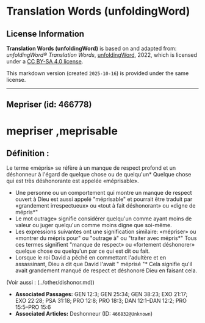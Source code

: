 # Translation Words (unfoldingWord)

## License Information

**Translation Words (unfoldingWord)** is based on and adapted from: _unfoldingWord® Translation Words_, [unfoldingWord](https://unfoldingword.org/utw), 2022, which is licensed under a [CC BY-SA 4.0 license](https://creativecommons.org/licenses/by-sa/4.0/legalcode.en).

This markdown version (created `2025-10-16`) is provided under the same license.



--------------------------------

## Mepriser (id: 466778)

mepriser ,meprisable
====================

Définition :
------------

Le terme «mépris» se réfère à un manque de respect profond et un déshonneur à l'égard de quelque chose ou de quelqu'un\* Quelque chose qui est très déshonorante est appelée «méprisable».

* Une personne ou un comportement qui montre un manque de respect ouvert à Dieu est aussi appelé "méprisable" et pourrait être traduit par «grandement irrespectueux» ou «tout à fait déshonorant» ou «digne de mépris\*"
* Le mot outrage» signifie considérer quelqu'un comme ayant moins de valeur ou juger quelqu'un comme moins digne que soi\-même.
* Les expressions suivantes ont une signification similaire: «mépriser» ou «montrer du mépris pour" ou "outrage à" ou "traiter avec mépris\*" Tous ces termes signifient "manque de respect» ou «fortement déshonorer» quelque chose ou quelqu'un par ce qui est dit ou fait.
* Lorsque le roi David a péché en commettant l'adultère et en assassinant, Dieu a dit que David l'avait " méprisé "\* Cela signifie qu'il avait grandement manqué de respect et déshonoré Dieu en faisant cela.

(Voir aussi : (../other/dishonor.md))

* **Associated Passages:** GEN 12:3; GEN 25:34; GEN 38:23; EXO 21:17; EXO 22:28; PSA 31:18; PRO 12:8; PRO 18:3; DAN 12:1–DAN 12:2; PRO 15:5–PRO 15:6
* **Associated Articles:** Deshonneur  (ID: `466832@Unknown`)

